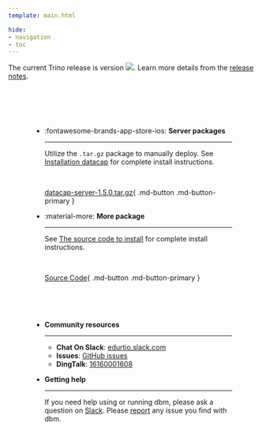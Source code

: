 ```yaml
---
template: main.html

hide:
- navigation
- toc
---
```


<style>
.md-typeset h1 {
  text-align: center;
  font-weight: 1000;
}
</style>

<div class="font-center">
The current Trino release is version <img src="https://img.shields.io/github/v/release/EdurtIO/datacap.svg" />. Learn more details from the <a href="/release-latest.html">release notes</a>.
</div>

<div class="grid cards" markdown style="margin-top: 30px; padding: 50px;">

- :fontawesome-brands-app-store-ios: __Server packages__

    ---

    Utilize the `.tar.gz` package to manually deploy. See [Installation datacap](./reference/get_started/install.md) for complete install instructions.

    <br />

    [datacap-server-1.5.0.tar.gz](https://repo1.maven.org/maven2/io/edurt/datacap/datacap-server/1.5.0/datacap-server-1.5.0-release.tar.gz){ .md-button .md-button-primary }

- :material-more: __More package__

    ---

    See [The source code to install](./reference/get_started/install.md#the-source-code-to-install) for complete install instructions.

    <br />

    [Source Code](https://github.com/EdurtIO/datacap){ .md-button .md-button-primary }

</div>

<div class="grid cards" markdown style="padding: 0 50px 30px 50px;">

- __Community resources__

    ---

    * **Chat On Slack**: [edurtio.slack.com](https://edurtio.slack.com/archives/C02EU2YM2N8)
    * **Issues**: [GitHub issues](https://github.com/EdurtIO/datacap/issues)
    * **DingTalk**: [16160001608]()

- __Getting help__

    ---

    If you need help using or running dbm, please ask a question on [Slack](https://edurtio.slack.com/archives/C02EU2YM2N8). Please [report](https://github.com/EdurtIO/datacap/issues/new/choose) any issue you find with dbm.

</div>
